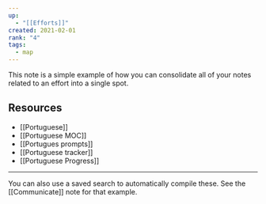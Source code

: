 ```yaml
---
up:
  - "[[Efforts]]"
created: 2021-02-01
rank: "4"
tags:
  - map
---
```

This note is a simple example of how you can consolidate all of your notes related to an effort into a single spot.

## Resources  
-  [[Portuguese]]
-  [[Portuguese MOC]]
-  [[Portugues prompts]]
-  [[Portuguese tracker]]
-  [[Portuguese Progress]]


---

You can also use a saved search to automatically compile these. 
See the [[Communicate]] note for that example. 
